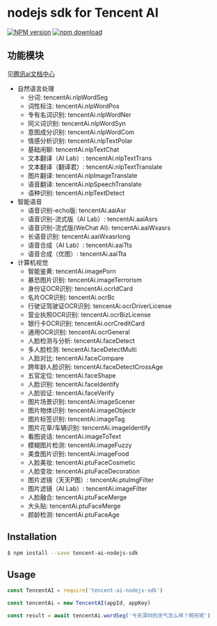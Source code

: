 nodejs sdk for Tencent AI
===========

[![NPM version][npm-image]][npm-url]
[![npm download][download-image]][download-url]

[npm-image]: https://img.shields.io/npm/v/tencent-ai-nodejs-sdk.svg?style=flat-square
[npm-url]: https://npmjs.org/package/tencent-ai-nodejs-sdk
[download-image]: https://img.shields.io/npm/dm/tencent-ai-nodejs-sdk.svg?style=flat-square
[download-url]: https://npmjs.org/package/tencent-ai-nodejs-sdk

## 功能模块
见[腾讯ai文档中心](http://ai.qq.com/doc/index.shtml)

- 自然语言处理
  - 分词: tencentAi.nlpWordSeg
  - 词性标注: tencentAi.nlpWordPos
  - 专有名词识别: tencentAi.nlpWordNer
  - 同义词识别: tencentAi.nlpWordSyn
  - 意图成分识别: tencentAi.nlpWordCom
  - 情感分析识别: tencentAi.nlpTextPolar
  - 基础闲聊: tencentAi.nlpTextChat
  - 文本翻译（AI Lab）: tencentAi.nlpTextTrans
  - 文本翻译（翻译君）: tencentAi.nlpTextTranslate
  - 图片翻译: tencentAi.nlpImageTranslate
  - 语音翻译: tencentAi.nlpSpeechTranslate
  - 语种识别: tencentAi.nlpTextDetect
- 智能语音
  - 语音识别-echo版: tencentAi.aaiAsr
  - 语音识别-流式版（AI Lab）: tencentAi.aaiAsrs
  - 语音识别-流式版(WeChat AI): tencentAi.aaiWxasrs
  - 长语音识别: tencentAi.aaiWxasrlong
  - 语音合成（AI Lab）: tencentAi.aaiTts
  - 语音合成（优图）: tencentAi.aaiTta
- 计算机视觉
  - 智能鉴黄: tencentAi.imagePorn
  - 暴恐图片识别: tencentAi.imageTerrorism
  - 身份证OCR识别: tencentAi.ocrIdCard
  - 名片OCR识别: tencentAi.ocrBc
  - 行驶证驾驶证OCR识别: tencentAi.ocrDriverLicense
  - 营业执照OCR识别: tencentAi.ocrBizLicense
  - 银行卡OCR识别: tencentAi.ocrCreditCard
  - 通用OCR识别: tencentAi.ocrGeneral
  - 人脸检测与分析: tencentAi.faceDetect
  - 多人脸检测: tencentAi.faceDetectMulti
  - 人脸对比: tencentAi.faceCompare
  - 跨年龄人脸识别: tencentAi.faceDetectCrossAge
  - 五官定位: tencentAi.faceShape
  - 人脸识别: tencentAi.faceIdentify
  - 人脸验证: tencentAi.faceVerify
  - 图片场景识别: tencentAi.imageScener
  - 图片物体识别: tencentAi.imageObjectr
  - 图片标签识别: tencentAi.imageTag
  - 图片花草/车辆识别: tencentAi.imageIdentify
  - 看图说话: tencentAi.imageToText
  - 模糊图片检测: tencentAi.imageFuzzy
  - 美食图片识别: tencentAi.imageFood
  - 人脸美妆: tencentAi.ptuFaceCosmetic
  - 人脸变妆: tencentAi.ptuFaceDecoration
  - 图片滤镜（天天P图）: tencentAi.ptuImgFilter
  - 图片滤镜（AI Lab）: tencentAi.imageFilter
  - 人脸融合: tencentAi.ptuFaceMerge
  - 大头贴: tencentAi.ptuFaceMerge
  - 颜龄检测: tencentAi.ptuFaceAge

## Installation
```sh
$ npm install --save tencent-ai-nodejs-sdk
```

## Usage
```js
const TencentAI = require('tencent-ai-nodejs-sdk')

const tencentAi = new TencentAI(appId, appKey)

const result = await tencentAi.wordSeg('今天深圳的天气怎么样？明天呢')

```
